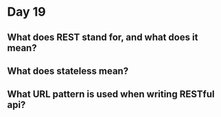 # Day 19

## What does REST stand for, and what does it mean?

## What does stateless mean?

## What URL pattern is used when writing RESTful api?